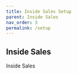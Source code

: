 ```yaml
---
title: Inside Sales Setup
parent: Inside Sales
nav_order: 3
permalink: /setup
---
```


## Inside Sales

Inside Sales

